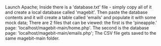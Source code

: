 Launch Apache;
Inside there is a 'database.txt' file - simply copy all of it and create a local database called 'magebit'. Then paste the database contents and it will create a table called 'emails' and populate it with some mock data;
There are 2 files that can be viewed: the first is the 'pineapple.' page: 'localhost/magebit-main/home.php'. The second is the database page: 'localhost/magebit-main/emails.php';
The CSV file gets saved to the same magebit-main folder.
